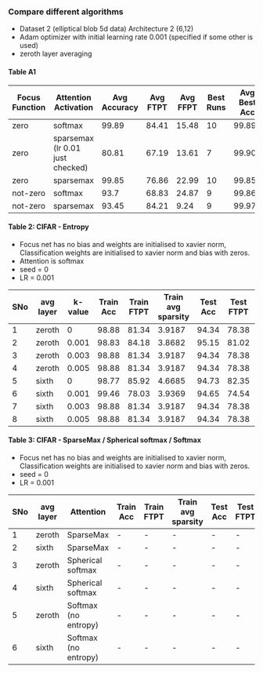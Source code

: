 ### Compare different algorithms

- Dataset 2 (elliptical blob 5d data) Architecture 2 (6,12)
- Adam optimizer with initial learning rate 0.001 (specified if some other is used)
- zeroth layer averaging

 #### Table A1
 |Focus Function | Attention Activation | Avg Accuracy  | Avg FTPT | Avg FFPT | Best Runs | Avg Best Acc | Avg Best FTPT | Average Best FFPT|
 | ---- | -----------------    | ---------     | -------  | -----    | ---       |        ----- |   ---------   | --------                  |
 | zero | softmax  |  99.89 |84.41 | 15.48 | 10 | 99.89 | 84.41 | 15.48 | 
 | zero |  sparsemax (lr 0.01 just checked)|  80.81 | 67.19 | 13.61 |  7 | 99.90 | 94.90 | 5.08 | 
 | zero | sparsemax  |   99.85 | 76.86 | 22.99 | 10 | 99.85 | 76.86 | 22.99 |
 | not-zero| softmax | 93.7 | 68.83 | 24.87 | 9 | 99.86 |76.47 | 23.39 |
 | not-zero| sparsemax | 93.45 | 84.21 | 9.24  | 9 | 99.976 | 93.48 | 6.49 |   
 
 #### Table 2: CIFAR - Entropy
 - Focus net has no bias and weights are initialised to xavier norm, Classification weights are initialised to xavier norm and bias with zeros.
 - Attention is softmax
 - seed = 0
 - LR = 0.001
 
 |SNo | avg layer | k-value | Train Acc  | Train FTPT | Train avg sparsity | Test Acc  | Test FTPT | Test avg sparsity |
 |----|-----------|--------|-------|-------|--------|-------|-------|--------|
 | 1  | zeroth    |  0     | 98.88 | 81.34 | 3.9187 | 94.34 | 78.38 | 4.1388 |
 | 2  | zeroth    |  0.001 | 98.83 | 84.18 | 3.8682 | 95.15 | 81.02 | 4.0746 |
 | 3  | zeroth    |  0.003 | 98.88 | 81.34 | 3.9187 | 94.34 | 78.38 | 4.1388 |
 | 4  | zeroth    |  0.005 | 98.88 | 81.34 | 3.9187 | 94.34 | 78.38 | 4.1388 |
 | 5  | sixth     |  0     | 98.77 | 85.92 | 4.6685 | 94.73 | 82.35 | 4.8302 |
 | 6  | sixth     |  0.001 | 99.46 | 78.03 | 3.9369 | 94.65 | 74.54 | 4.0924 |
 | 7  | sixth     |  0.003 | 98.88 | 81.34 | 3.9187 | 94.34 | 78.38 | 4.1388 |
 | 8  | sixth     |  0.005 | 98.88 | 81.34 | 3.9187 | 94.34 | 78.38 | 4.1388 |
 
 #### Table 3: CIFAR - SparseMax / Spherical softmax / Softmax 
 - Focus net has no bias and weights are initialised to xavier norm, Classification weights are initialised to xavier norm and bias with zeros.
 - seed = 0
 - LR = 0.001
 
 |SNo | avg layer | Attention | Train Acc  | Train FTPT | Train avg sparsity | Test Acc  | Test FTPT | Test avg sparsity |
 |----|-----------|--------|-------|-------|--------|-------|-------|--------|
 | 1  | zeroth    | SparseMax            | - | - | - | - | - | - |
 | 2  | sixth     | SparseMax            | - | - | - | - | - | - |
 | 3  | zeroth    | Spherical softmax    | - | - | - | - | - | - |
 | 4  | sixth     | Spherical softmax    | - | - | - | - | - | - |
 | 5  | zeroth    | Softmax (no entropy) | - | - | - | - | - | - |
 | 6  | sixth     | Softmax (no entropy) | - | - | - | - | - | - |

 
 
  
 
